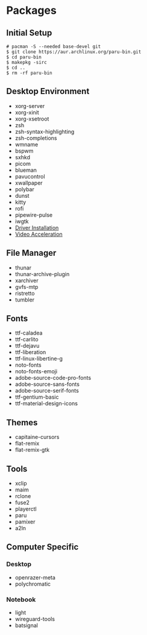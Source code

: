 # Packages
## Initial Setup
```
# pacman -S --needed base-devel git
$ git clone https://aur.archlinux.org/paru-bin.git
$ cd paru-bin
$ makepkg -sirc
$ cd ..
$ rm -rf paru-bin
```

## Desktop Environment
- xorg-server
- xorg-xinit
- xorg-xsetroot
- zsh
- zsh-syntax-highlighting
- zsh-completions
- wmname
- bspwm
- sxhkd
- picom
- blueman
- pavucontrol
- xwallpaper
- polybar
- dunst
- kitty
- rofi
- pipewire-pulse
- iwgtk
- [Driver Installation](https://wiki.archlinux.org/title/xorg#Driver_installation)
- [Video Acceleration](https://wiki.archlinux.org/title/Hardware_video_acceleration#Installation)

## File Manager
- thunar
- thunar-archive-plugin
- xarchiver
- gvfs-mtp
- ristretto
- tumbler

## Fonts
- ttf-caladea
- ttf-carlito
- ttf-dejavu
- ttf-liberation
- ttf-linux-libertine-g
- noto-fonts
- noto-fonts-emoji
- adobe-source-code-pro-fonts
- adobe-source-sans-fonts
- adobe-source-serif-fonts
- ttf-gentium-basic
- ttf-material-design-icons

## Themes
- capitaine-cursors
- flat-remix
- flat-remix-gtk

## Tools
- xclip
- maim
- rclone
- fuse2
- playerctl
- paru
- pamixer
- a2ln

## Computer Specific
### Desktop
- openrazer-meta
- polychromatic

### Notebook
- light
- wireguard-tools
- batsignal
